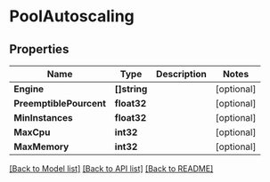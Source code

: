 # PoolAutoscaling

## Properties

Name | Type | Description | Notes
------------ | ------------- | ------------- | -------------
**Engine** | **[]string** |  | [optional] 
**PreemptiblePourcent** | **float32** |  | [optional] 
**MinInstances** | **float32** |  | [optional] 
**MaxCpu** | **int32** |  | [optional] 
**MaxMemory** | **int32** |  | [optional] 

[[Back to Model list]](../README.md#documentation-for-models) [[Back to API list]](../README.md#documentation-for-api-endpoints) [[Back to README]](../README.md)


